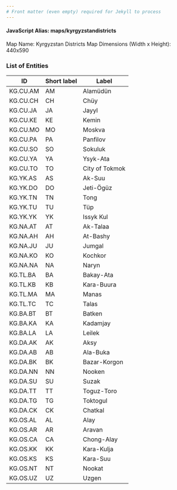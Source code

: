 ```yaml
---
# Front matter (even empty) required for Jekyll to process
---
```


#### JavaScript Alias: maps/kyrgyzstandistricts

Map Name: Kyrgyzstan Districts Map
Dimensions (Width x Height): 440x590

### List of Entities

ID | Short label | Label
---|---|---|
KG.CU.AM|AM|Alamüdün
KG.CU.CH|CH|Chüy
KG.CU.JA|JA|Jayyl
KG.CU.KE|KE|Kemin
KG.CU.MO|MO|Moskva
KG.CU.PA|PA|Panfilov
KG.CU.SO|SO|Sokuluk
KG.CU.YA|YA|Ysyk-Ata
KG.CU.TO|TO|City of Tokmok
KG.YK.AS|AS|Ak-Suu
KG.YK.DO|DO|Jeti-Ögüz
KG.YK.TN|TN|Tong
KG.YK.TU|TU|Tüp
KG.YK.YK|YK|Issyk Kul
KG.NA.AT|AT|Ak-Talaa
KG.NA.AH|AH|At-Bashy
KG.NA.JU|JU|Jumgal
KG.NA.KO|KO|Kochkor
KG.NA.NA|NA|Naryn
KG.TL.BA|BA|Bakay-Ata
KG.TL.KB|KB|Kara-Buura
KG.TL.MA|MA|Manas
KG.TL.TC|TC|Talas
KG.BA.BT|BT|Batken
KG.BA.KA|KA|Kadamjay
KG.BA.LA|LA|Leilek
KG.DA.AK|AK|Aksy
KG.DA.AB|AB|Ala-Buka
KG.DA.BK|BK|Bazar-Korgon
KG.DA.NN|NN|Nooken
KG.DA.SU|SU|Suzak
KG.DA.TT|TT|Toguz-Toro
KG.DA.TG|TG|Toktogul
KG.DA.CK|CK|Chatkal
KG.OS.AL|AL|Alay
KG.OS.AR|AR|Aravan
KG.OS.CA|CA|Chong-Alay
KG.OS.KK|KK|Kara-Kulja
KG.OS.KS|KS|Kara-Suu
KG.OS.NT|NT|Nookat
KG.OS.UZ|UZ|Uzgen